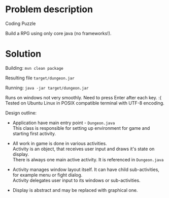 # Problem description

Coding Puzzle

Build a RPG using only core java (no frameworks!).

# Solution

Building: `mvn clean package`

Resulting file `target/dungeon.jar`

Running: `java -jar target/dungeon.jar`

Runs on windows not very smoothly. Need to press Enter after each key. :(  
Tested on Ubuntu Linux in POSIX compatible terminal with UTF-8 encoding.

Design outline:
- Application have main entry point - `Dungeon.java`  
This class is responsible for setting up environment for game and starting first activity.

- All work in game is done in various activities.  
Activity is an object, that receives user input and draws it's state on display.  
There is always one main active activity. It is referenced in `Dungeon.java`  

- Activity manages window layout itself. It can have child sub-activities, for example menu or fight dialog.  
Activity delegates user input to its windows or sub-activities.

- Display is abstract and may be replaced with graphical one.
